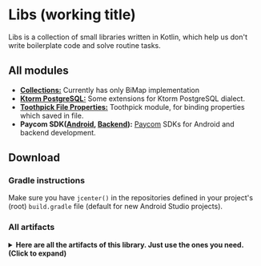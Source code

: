 # Libs (working title)

Libs is a collection of small libraries written in Kotlin, which help 
us don't write boilerplate code and solve routine tasks.

## All modules

- **[Collections:](modules/collections)** Currently has only BiMap implementation
- **[Ktorm PostgreSQL:](modules/ktorm-postgresql)** Some extensions for
Ktorm PostgreSQL dialect.
- **[Toothpick File Properties:](modules/toothpick-file-properties)** 
Toothpick module, for binding properties which saved in file.  
- **Paycom SDK([Android](modules/paycom/paycom-android), [Backend](modules/paycom/paycom-backend)):** 
[Paycom](http://paycom.uz) SDKs for Android and backend development.  


## Download

### Gradle instructions
Make sure you have `jcenter()` in the repositories defined in your project's
(root) `build.gradle` file (default for new Android Studio projects).

### All artifacts
<details>
<summary>
<b>Here are all the artifacts of this library. Just use the ones you need. (Click to expand)</b>
</summary>

```kts
implementation("uz.dkamaloff.libs:collections:$libs_version")
implementation("uz.dkamaloff.libs:ktorm-postgresql:$libs_version")
implementation("uz.dkamaloff.libs:toothpick-file-properties:$libs_version")
implementation("uz.dkamaloff.libs:paycom-android:$libs_version")
implementation("uz.dkamaloff.libs:paycom-server:$libs_version")
```

</details>
